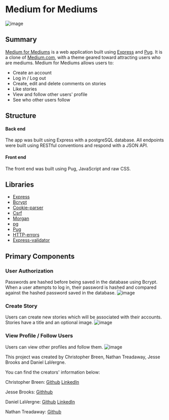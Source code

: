 # Medium for Mediums

![image](https://user-images.githubusercontent.com/58845762/147298102-fc5edebb-702e-4987-8957-d0ac201056ea.png)

## Summary

[Medium for Mediums](https://medium-for-mediums.herokuapp.com/?) is a web application built using [Express](https://expressjs.com/) and [Pug](https://pugjs.org/api/getting-started.html). It is a clone of [Medium.com](https://medium.com), with a theme geared toward attracting users who are mediums. Medium for Mediums allows users to:
- Create an account
- Log in / Log out
- Create, edit and delete comments on stories
- Like stories
- View and follow other users' profile
- See who other users follow

## Structure
#### Back end

The app was built using Express with a postgreSQL database. All endpoints were built using RESTful conventions and respond with a JSON API. 

#### Front end

The front end was built using Pug, JavaScript and raw CSS. 

## Libraries
- [Express](https://expressjs.com/)
- [Bcrypt](https://www.npmjs.com/package/bcrypt)
- [Cookie-parser](https://www.npmjs.com/package/cookie-parser)
- [Csrf](https://www.npmjs.com/package/csrf)
- [Morgan](https://www.npmjs.com/package/morgan)
- [pg](https://www.npmjs.com/package/pg)
- [Pug](https://pugjs.org/api/getting-started.html)
- [HTTP-errors](https://www.npmjs.com/package/http-errors)
- [Express-validator](https://express-validator.github.io/docs/)

## Primary Components
### User Authorization
Passwords are hashed before being saved in the database using Bcrypt. When a user attempts to log in, their password is hashed and compared against the hashed password saved in the database. 
![image](https://user-images.githubusercontent.com/58845762/147297848-799706ac-00f3-46a4-a638-308faeb90cd7.png)

### Create Story
Users can create new stories which will be associated with their accounts. Stories have a title and an optional image.
![image](https://user-images.githubusercontent.com/58845762/147298385-984f690f-9241-43e7-b056-a110aea1ff00.png)

### View Profile / Follow Users
Users can view other profiles and follow them.
![image](https://user-images.githubusercontent.com/58845762/147299590-a1d8d9f8-a153-4a43-b66d-cd88d8425bb3.png)


This project was created by Christopher Breen, Nathan Treadaway, Jesse Brooks and Daniel LaVergne. 

You can find the creators' information below:

Christopher Breen: [Github](https://github.com/breencf)   [LinkedIn](https://www.linkedin.com/in/breencf/)

Jesse Brooks: [Githhub](https://github.com/Josso7)

Daniel LaVergne: [Github](https://github.com/DanielLaV) [LinkedIn](https://www.linkedin.com/in/daniel-lavergne-137772206/)

Nathan Treadaway: [Github](https://github.com/ta-cos)
